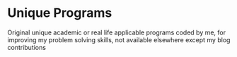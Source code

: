 # Unique Programs

Original unique academic or real life applicable programs coded by me, for improving my problem solving skills, not available elsewhere except my blog contributions
